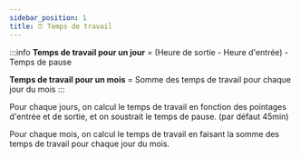 ```yaml
---
sidebar_position: 1
title: ⏰ Temps de travail
---
```


:::info 
**Temps de travail pour un jour** = (Heure de sortie - Heure d'entrée) - Temps de pause

**Temps de travail pour un mois** = Somme des temps de travail pour chaque jour du mois
:::

Pour chaque jours, on calcul le temps de travail en fonction des pointages d'entrée et de sortie, et on soustrait le temps de pause. (par défaut 45min)

Pour chaque mois, on calcul le temps de travail en faisant la somme des temps de travail pour chaque jour du mois.

